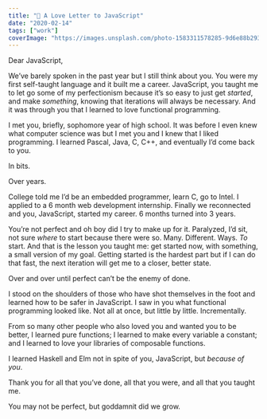 ```yaml
---
title: "💌 A Love Letter to JavaScript"
date: "2020-02-14"
tags: ["work"]
coverImage: "https://images.unsplash.com/photo-1583311578285-9d6e88b29358?ixlib=rb-1.2.1&ixid=MnwxMjA3fDB8MHxwaG90by1wYWdlfHx8fGVufDB8fHx8&auto=format&fit=crop&w=687&q=80"
---
```


Dear JavaScript,

We’ve barely spoken in the past year but I still think about you. You were my first self-taught language and it built me a career. JavaScript, you taught me to let go some of my perfectionism because it’s so easy to just get _started_, and make _something_, knowing that iterations will always be necessary. And it was through you that I learned to love functional programming.

I met you, briefly, sophomore year of high school. It was before I even knew what computer science was but I met you and I knew that I liked programming. I learned Pascal, Java, C, C++, and eventually I’d come back to you.

In bits.

Over years.

College told me I’d be an embedded programmer, learn C, go to Intel. I applied to a 6 month web development internship. Finally we reconnected and you, JavaScript, started my career. 6 months turned into 3 years.

You’re not perfect and oh boy did I try to make up for it. Paralyzed, I’d sit, not sure _where_ to start because there were so. Many. Different. Ways. _To_ start. And that is the lesson you taught me: get started now, with something, a small version of my goal. Getting started is the hardest part but if I can do that fast, the next iteration will get me to a closer, better state.

Over and over until perfect can’t be the enemy of done.

I stood on the shoulders of those who have shot themselves in the foot and learned how to be safer in JavaScript. I saw in you what functional programming looked like. Not all at once, but little by little. Incrementally.

From so many other people who also loved you and wanted you to be better, I learned pure functions; I learned to make every variable a constant; and I learned to love your libraries of composable functions.

I learned Haskell and Elm not in spite of you, JavaScript, but _because of you_.

Thank you for all that you’ve done, all that you were, and all that you taught me.

You may not be perfect, but goddamnit did we grow.
